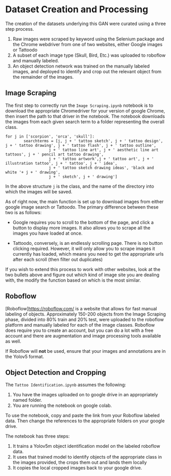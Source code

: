 # Dataset Creation and Processing

The creation of the datasets underlying this GAN were curated using a three step process.

1. Raw images were scraped by keyword using the Selenium package and the Chrome webdriver from one of two websites, either Google images or Tattoodo
2. A subset of each image type (Skull, Bird, Etc.) was uploaded to roboflow and manually labeled.
3. An object detection network was trained on the manually labeled images, and deployed to identify and crop out the relevant object from the remainder of the images.

## Image Scraping

The first step to correctly run the `Image Scraping.ipynb` notebook is to download the appropriate Chromedriver for your version of google Chrome, then insert the path to that driver in the notebook. The notebook downloads the images from each given search term to a folder representing the overall class.

```{python}
for j in ['scorpion', 'orca', 'skull']:
        searchterms = [j, j + ' tattoo sketch', j + ' tattoo design', j + ' tattoo drawing', j + ' tattoo flash', j + ' tattoo outline', 
                   j + ' tattoo line art', j + ' aesthetic line art tattoos', j + ' pencil art tattoo drawing', 
                   j + ' tattoo artwork',j + ' tattoo art', j + ' illustration tattoo', j + ' tattoo', j + ' idea',
                   j + ' tattoo sketch drawing ideas', 'black and white '+ j + ' drawing', 
                   j + ' sketch', j + ' drawing']
```

In the above structure `j` is the class, and the name of the directory into which the images will be saved.

As of right now, the main function is set up to download images from either google image search or Tattoodo. The primary difference between these two is as follows:

- Google requires you to scroll to the bottom of the page, and click a button to display more images. It also allows you to scrape all the images you have loaded at once.

- Tattoodo, conversely, is an endlessly scrolling page. There is no button clicking required. However, it will only allow you to scrape images it currently has loaded, which means you need to get the appropriate urls after each scroll (then filter out duplicates)

If you wish to extend this process to work with other websites, look at the two bullets above and figure out which kind of image site you are dealing with, the modify the function based on which is the most similar.

## Roboflow

[Roboflow]<https://roboflow.com/> is a website that allows for fast manual labeling of objects. Approximately 150-200 objects from the Image Scraping phase, divided into 80% train and 20% test, were uploaded to the roboflow platform and manually labeled for each of the image classes. Roboflow does require you to create an account, but you can do a lot with a free account and there are augmentation and image processing tools available as well.

If Roboflow will **not** be used, ensure that your images and annotations are in the Yolov5 format.

## Object Detection and Cropping

The `Tattoo Identification.ipynb` assumes the following:

1. You have the images uploaded on to google drive in an appropriately named folder.
2. You are running the notebook on google colab.

To use the notebook, copy and paste the link from your Roboflow labeled data. Then change the references to the appropriate folders on your google drive.

The notebook has three steps:

1. It trains a Yolov5m object identification model on the labeled roboflow data.
2. It uses that trained model to identify objects of the appropriate class in the images provided, the crops them out and lands them locally
3. It copies the local cropped images back to your google drive.